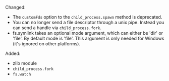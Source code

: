 Changed:

 * The `customFds` option to the `child_process.spawn` method is deprecated. 
 * You can no longer send a file descriptor through a unix pipe. Instead you can send a handle via `child_process.fork`.
 * fs.symlink takes an optional mode argument, which can either be 'dir' or 'file'.  By default mode is 'file'.  This argument is only needed for Windows (it's ignored on other platforms).

Added:

 * zlib module
 * `child_process.fork`
 * `fs.watch`